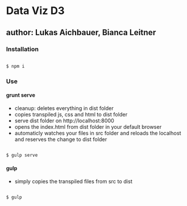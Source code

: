 # Data Viz D3

## author: Lukas Aichbauer, Bianca Leitner

### Installation

```bash

$ npm i

```

### Use

#### grunt serve

* cleanup: deletes everything in dist folder
* copies transpiled js, css and html to dist folder
* serve dist folder on http://localhost:8000
* opens the index.html from dist folder in your default browser
* automaticly watches your files in src folder and reloads the localhost and reserves the change to dist folder

```bash

$ gulp serve

```

#### gulp

* simply copies the transpiled files from src to dist

```bash

$ gulp

```
